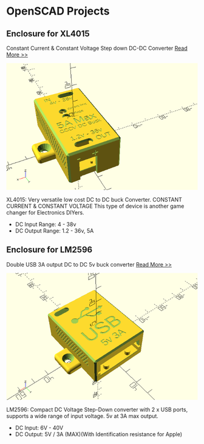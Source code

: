 # OpenSCAD Projects

## Enclosure for XL4015

Constant Current & Constant Voltage Step down DC-DC Converter 
[Read More >>](./Electronics%20Protective%20Cases/XL4015/README.MD)

![Photo: Enclosure for XL4015](./Electronics%20Protective%20Cases/XL4015/screenshots/preview-complete.png)

XL4015: Very versatile low cost DC to DC buck Converter. CONSTANT CURRENT & CONSTANT VOLTAGE This type of device is another game changer for Electronics DIYers.

- DC Input Range:  4 - 38v
- DC Output Range: 1.2 - 36v, 5A


## Enclosure for LM2596

Double USB 3A output DC to DC 5v buck converter
[Read More >>](./Electronics%20Protective%20Cases/LM2596/README.MD)

![Photo: Enclosure for LM2596](./Electronics%20Protective%20Cases/LM2596/screenshots/LM2596-enclosure-complete.png)

LM2596: Compact DC Voltage Step-Down converter with 2 x USB ports, supports a wide
range of input voltage. 5v at 3A max output.

- DC Input: 6V - 40V
- DC Output: 5V / 3A (MAX)(With Identification resistance for Apple)


